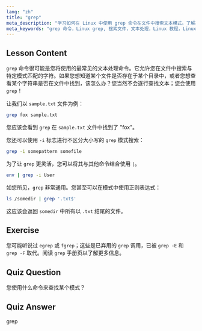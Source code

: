 ```yaml
---
lang: "zh"
title: "grep"
meta_description: "学习如何在 Linux 中使用 grep 命令在文件中搜索文本模式。了解基本用法、不区分大小写搜索以及与其他命令的结合使用。开始您的 Linux 之旅！"
meta_keywords: "grep 命令，Linux grep, 搜索文件，文本处理，Linux 教程，Linux 初学者，grep 指南"
---
```


## Lesson Content

`grep` 命令很可能是您将使用的最常见的文本处理命令。它允许您在文件中搜索与特定模式匹配的字符。如果您想知道某个文件是否存在于某个目录中，或者您想查看某个字符串是否在文件中找到，该怎么办？您当然不会逐行查找文本；您会使用 `grep`！

让我们以 `sample.txt` 文件为例：

```bash
grep fox sample.txt
```

您应该会看到 `grep` 在 `sample.txt` 文件中找到了 "fox"。

您还可以使用 `-i` 标志进行不区分大小写的 `grep` 模式搜索：

```bash
grep -i somepattern somefile
```

为了让 `grep` 更灵活，您可以将其与其他命令结合使用 `|`。

```bash
env | grep -i User
```

如您所见，`grep` 非常通用。您甚至可以在模式中使用正则表达式：

```bash
ls /somedir | grep '.txt$'
```

这应该会返回 `somedir` 中所有以 `.txt` 结尾的文件。

## Exercise

您可能听说过 `egrep` 或 `fgrep`；这些是已弃用的 `grep` 调用，已被 `grep -E` 和 `grep -F` 取代。阅读 `grep` 手册页以了解更多信息。

## Quiz Question

您使用什么命令来查找某个模式？

## Quiz Answer

grep
